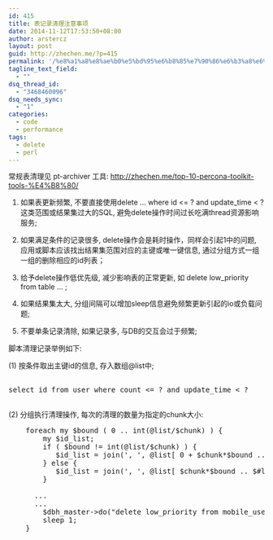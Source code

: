 ```yaml
---
id: 415
title: 表记录清理注意事项
date: 2014-11-12T17:53:50+08:00
author: arstercz
layout: post
guid: http://zhechen.me/?p=415
permalink: '/%e8%a1%a8%e8%ae%b0%e5%bd%95%e6%b8%85%e7%90%86%e6%b3%a8%e6%84%8f%e4%ba%8b%e9%a1%b9/'
tagline_text_field:
  - ""
dsq_thread_id:
  - "3468460096"
dsq_needs_sync:
  - "1"
categories:
  - code
  - performance
tags:
  - delete
  - perl
---
```

常规表清理见 pt-archiver 工具: <a href="http://zhechen.me/top-10-percona-toolkit-tools-%E4%B8%80/"><font color="green">http://zhechen.me/top-10-percona-toolkit-tools-%E4%B8%80/</font></a>

1. 如果表更新频繁, 不要直接使用delete ... where id <= ? and update_time < ? 这类范围或结果集过大的SQL, 避免delete操作时间过长吃满thread资源影响服务;

2. 如果满足条件的记录很多, delete操作会是耗时操作，同样会引起1中的问题, 应用或脚本应该找出结果集范围对应的主键或唯一键信息, 通过分组方式一组一组的删除相应的id列表；

3. 给予delete操作低优先级, 减少影响表的正常更新, 如 delete low_priority from table ... ;
<!--more-->

4. 如果结果集太大, 分组间隔可以增加sleep信息避免频繁更新引起的io或负载问题;

5. 不要单条记录清除, 如果记录多, 与DB的交互会过于频繁;

脚本清理记录举例如下:

(1) 按条件取出主键id的信息, 存入数组@list中;
<pre>
<code="SQL">
select id from user where count <= ? and update_time < ?
</code>
</pre>
(2) 分组执行清理操作, 每次的清理的数量为指定的chunk大小:
<pre>
    foreach my $bound ( 0 .. int(@list/$chunk) ) { 
        my $id_list;
        if ( $bound != int(@list/$chunk) ) { 
           $id_list = join(', ', @list[ 0 + $chunk*$bound .. $chunk*(1+$bound) - 1 ]); 
        } else {
           $id_list = join(', ', @list[ $chunk*$bound .. $#list ]); 
        }

      ...
      ...
        $dbh_master->do("delete low_priority from mobile_user_login_new where id in ( $id_list )") or die $dbh_master->errstr;
        sleep 1;
    }
</pre>